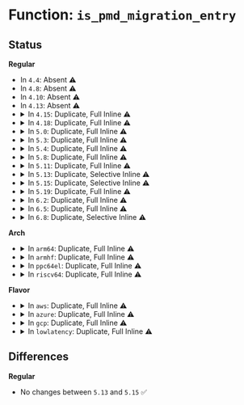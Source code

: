 # Function: <code>is_pmd_migration_entry</code>

## Status
<b>Regular</b>
<ul>
<li>
In <code>4.4</code>: Absent ⚠️
</li>
<li>
In <code>4.8</code>: Absent ⚠️
</li>
<li>
In <code>4.10</code>: Absent ⚠️
</li>
<li>
In <code>4.13</code>: Absent ⚠️
</li>
<li>
<details>
<summary>In <code>4.15</code>: Duplicate, Full Inline ⚠️</summary>

**Collision:** Static Duplication

**Inline:** Full

**Transformation:** False

**Instances:**

```
In mm/gup.c (ffffffff81206680)
Location: include/linux/swapops.h:290
Inline: True
Inline callers:
  - mm/gup.c:follow_pmd_mask
```
```
In mm/memory.c (ffffffff8120e7a0)
Location: include/linux/swapops.h:290
Inline: True
Inline callers:
  - mm/memory.c:__handle_mm_fault
```
```
In mm/page_vma_mapped.c (ffffffff8121a9c4)
Location: include/linux/swapops.h:290
Inline: True
Inline callers:
  - mm/page_vma_mapped.c:page_vma_mapped_walk
```
```
In mm/mempolicy.c (ffffffff8123728b)
Location: include/linux/swapops.h:290
Inline: True
Inline callers:
  - mm/mempolicy.c:queue_pages_pte_range
```
```
In mm/migrate.c (ffffffff8124ce86)
Location: include/linux/swapops.h:290
Inline: True
Inline callers:
  - mm/migrate.c:pmd_migration_entry_wait
```
```
In mm/huge_memory.c (ffffffff81252ac8)
Location: include/linux/swapops.h:290
Inline: True
Inline callers:
  - mm/huge_memory.c:__split_huge_pmd
  - mm/huge_memory.c:__split_huge_pmd
  - mm/huge_memory.c:move_huge_pmd
```
</details>
</li>
<li>
<details>
<summary>In <code>4.18</code>: Duplicate, Full Inline ⚠️</summary>

**Collision:** Static Duplication

**Inline:** Full

**Transformation:** False

**Instances:**

```
In mm/gup.c (ffffffff812275e1)
Location: include/linux/swapops.h:290
Inline: True
```
```
In mm/memory.c (0)
Location: include/linux/swapops.h:290
Inline: True
Inline callers:
  - mm/memory.c:__handle_mm_fault
```
```
In mm/page_vma_mapped.c (ffffffff8123c6c3)
Location: include/linux/swapops.h:290
Inline: True
Inline callers:
  - mm/page_vma_mapped.c:page_vma_mapped_walk
```
```
In mm/mempolicy.c (ffffffff8125a7c5)
Location: include/linux/swapops.h:290
Inline: True
Inline callers:
  - mm/mempolicy.c:queue_pages_pte_range
```
```
In mm/migrate.c (ffffffff81270986)
Location: include/linux/swapops.h:290
Inline: True
Inline callers:
  - mm/migrate.c:pmd_migration_entry_wait
```
```
In mm/huge_memory.c (ffffffff81276ed6)
Location: include/linux/swapops.h:290
Inline: True
Inline callers:
  - mm/huge_memory.c:__split_huge_pmd
  - mm/huge_memory.c:__split_huge_pmd
  - mm/huge_memory.c:move_huge_pmd
```
</details>
</li>
<li>
<details>
<summary>In <code>5.0</code>: Duplicate, Full Inline ⚠️</summary>

**Collision:** Static Duplication

**Inline:** Full

**Transformation:** False

**Instances:**

```
In mm/gup.c (ffffffff8123ad85)
Location: include/linux/swapops.h:286
Inline: True
```
```
In mm/memory.c (0)
Location: include/linux/swapops.h:286
Inline: True
Inline callers:
  - mm/memory.c:__handle_mm_fault
```
```
In mm/page_vma_mapped.c (ffffffff81250ae0)
Location: include/linux/swapops.h:286
Inline: True
Inline callers:
  - mm/page_vma_mapped.c:page_vma_mapped_walk
```
```
In mm/mempolicy.c (ffffffff8126e645)
Location: include/linux/swapops.h:286
Inline: True
Inline callers:
  - mm/mempolicy.c:queue_pages_pte_range
```
```
In mm/migrate.c (ffffffff81284fa6)
Location: include/linux/swapops.h:286
Inline: True
Inline callers:
  - mm/migrate.c:pmd_migration_entry_wait
```
```
In mm/huge_memory.c (ffffffff8128bc31)
Location: include/linux/swapops.h:286
Inline: True
Inline callers:
  - mm/huge_memory.c:__split_huge_pmd
  - mm/huge_memory.c:__split_huge_pmd_locked
  - mm/huge_memory.c:move_huge_pmd
```
```
In mm/hmm.c (ffffffff812a75e4)
Location: include/linux/swapops.h:286
Inline: True
Inline callers:
  - mm/hmm.c:hmm_vma_walk_pmd
```
</details>
</li>
<li>
<details>
<summary>In <code>5.3</code>: Duplicate, Full Inline ⚠️</summary>

**Collision:** Static Duplication

**Inline:** Full

**Transformation:** False

**Instances:**

```
In mm/gup.c (ffffffff8124bfb8)
Location: include/linux/swapops.h:271
Inline: True
```
```
In mm/memory.c (0)
Location: include/linux/swapops.h:271
Inline: True
Inline callers:
  - mm/memory.c:__handle_mm_fault
```
```
In mm/page_vma_mapped.c (ffffffff81262dc0)
Location: include/linux/swapops.h:271
Inline: True
Inline callers:
  - mm/page_vma_mapped.c:page_vma_mapped_walk
```
```
In mm/mempolicy.c (ffffffff81289c85)
Location: include/linux/swapops.h:271
Inline: True
Inline callers:
  - mm/mempolicy.c:queue_pages_pte_range
```
```
In mm/migrate.c (ffffffff8129f616)
Location: include/linux/swapops.h:271
Inline: True
Inline callers:
  - mm/migrate.c:pmd_migration_entry_wait
```
```
In mm/huge_memory.c (ffffffff812a685f)
Location: include/linux/swapops.h:271
Inline: True
Inline callers:
  - mm/huge_memory.c:__split_huge_pmd
  - mm/huge_memory.c:__split_huge_pmd_locked
  - mm/huge_memory.c:move_huge_pmd
```
```
In mm/hmm.c (ffffffff812c4714)
Location: include/linux/swapops.h:271
Inline: True
Inline callers:
  - mm/hmm.c:hmm_vma_walk_pmd
```
</details>
</li>
<li>
<details>
<summary>In <code>5.4</code>: Duplicate, Full Inline ⚠️</summary>

**Collision:** Static Duplication

**Inline:** Full

**Transformation:** False

**Instances:**

```
In mm/gup.c (ffffffff8125a4a1)
Location: include/linux/swapops.h:271
Inline: True
```
```
In mm/memory.c (0)
Location: include/linux/swapops.h:271
Inline: True
Inline callers:
  - mm/memory.c:__handle_mm_fault
```
```
In mm/page_vma_mapped.c (ffffffff81271570)
Location: include/linux/swapops.h:271
Inline: True
Inline callers:
  - mm/page_vma_mapped.c:page_vma_mapped_walk
```
```
In mm/mempolicy.c (ffffffff812997f5)
Location: include/linux/swapops.h:271
Inline: True
Inline callers:
  - mm/mempolicy.c:queue_pages_pte_range
```
```
In mm/migrate.c (ffffffff812b09b6)
Location: include/linux/swapops.h:271
Inline: True
Inline callers:
  - mm/migrate.c:pmd_migration_entry_wait
```
```
In mm/huge_memory.c (ffffffff812b7d38)
Location: include/linux/swapops.h:271
Inline: True
Inline callers:
  - mm/huge_memory.c:__split_huge_pmd
  - mm/huge_memory.c:__split_huge_pmd_locked
  - mm/huge_memory.c:move_huge_pmd
```
```
In mm/hmm.c (ffffffff812d613e)
Location: include/linux/swapops.h:271
Inline: True
Inline callers:
  - mm/hmm.c:hmm_vma_walk_pmd
```
</details>
</li>
<li>
<details>
<summary>In <code>5.8</code>: Duplicate, Full Inline ⚠️</summary>

**Collision:** Static Duplication

**Inline:** Full

**Transformation:** False

**Instances:**

```
In mm/gup.c (ffffffff81288986)
Location: include/linux/swapops.h:273
Inline: True
```
```
In mm/memory.c (0)
Location: include/linux/swapops.h:273
Inline: True
Inline callers:
  - mm/memory.c:__handle_mm_fault
```
```
In mm/page_vma_mapped.c (ffffffff812a1e25)
Location: include/linux/swapops.h:273
Inline: True
Inline callers:
  - mm/page_vma_mapped.c:page_vma_mapped_walk
```
```
In mm/mempolicy.c (ffffffff812ceabd)
Location: include/linux/swapops.h:273
Inline: True
```
```
In mm/migrate.c (ffffffff812e6af6)
Location: include/linux/swapops.h:273
Inline: True
Inline callers:
  - mm/migrate.c:pmd_migration_entry_wait
```
```
In mm/huge_memory.c (ffffffff812ed0ae)
Location: include/linux/swapops.h:273
Inline: True
Inline callers:
  - mm/huge_memory.c:__split_huge_pmd
  - mm/huge_memory.c:__split_huge_pmd_locked
  - mm/huge_memory.c:move_huge_pmd
```
```
In mm/hmm.c (ffffffff8130b35f)
Location: include/linux/swapops.h:273
Inline: True
Inline callers:
  - mm/hmm.c:hmm_vma_walk_pmd
```
</details>
</li>
<li>
<details>
<summary>In <code>5.11</code>: Duplicate, Full Inline ⚠️</summary>

**Collision:** Static Duplication

**Inline:** Full

**Transformation:** False

**Instances:**

```
In mm/gup.c (ffffffff81292666)
Location: include/linux/swapops.h:273
Inline: True
```
```
In mm/memory.c (0)
Location: include/linux/swapops.h:273
Inline: True
Inline callers:
  - mm/memory.c:__handle_mm_fault
```
```
In mm/page_vma_mapped.c (ffffffff812ad64f)
Location: include/linux/swapops.h:273
Inline: True
Inline callers:
  - mm/page_vma_mapped.c:page_vma_mapped_walk
```
```
In mm/mempolicy.c (ffffffff812da3fd)
Location: include/linux/swapops.h:273
Inline: True
```
```
In mm/migrate.c (ffffffff812f1e46)
Location: include/linux/swapops.h:273
Inline: True
Inline callers:
  - mm/migrate.c:pmd_migration_entry_wait
```
```
In mm/huge_memory.c (ffffffff812f8312)
Location: include/linux/swapops.h:273
Inline: True
Inline callers:
  - mm/huge_memory.c:__split_huge_pmd
  - mm/huge_memory.c:__split_huge_pmd_locked
  - mm/huge_memory.c:move_huge_pmd
```
```
In mm/hmm.c (ffffffff8131721f)
Location: include/linux/swapops.h:273
Inline: True
Inline callers:
  - mm/hmm.c:hmm_vma_walk_pmd
```
</details>
</li>
<li>
<details>
<summary>In <code>5.13</code>: Duplicate, Selective Inline ⚠️</summary>

```c
int is_pmd_migration_entry(pmd_t pmd);
```

**Collision:** Static Duplication

**Inline:** Selective

**Transformation:** False

**Instances:**

```
In mm/gup.c (ffffffff81298106)
Location: include/linux/swapops.h:282
Inline: True
```
```
In mm/memory.c (ffffffff812a42b3)
Location: include/linux/swapops.h:282
Inline: True
Inline callers:
  - mm/memory.c:__handle_mm_fault
```
```
In mm/page_vma_mapped.c (ffffffff812b2845)
Location: include/linux/swapops.h:282
Inline: True
Inline callers:
  - mm/page_vma_mapped.c:page_vma_mapped_walk
```
```
In mm/mempolicy.c (ffffffff812e1c5d)
Location: include/linux/swapops.h:282
Inline: True
```
```
In mm/migrate.c (ffffffff812f8176)
Location: include/linux/swapops.h:282
Inline: True
Inline callers:
  - mm/migrate.c:pmd_migration_entry_wait
```
```
In mm/huge_memory.c (ffffffff812fb38a)
Location: include/linux/swapops.h:282
Inline: True
Inline callers:
  - mm/huge_memory.c:__split_huge_pmd_locked
  - mm/huge_memory.c:__split_huge_pmd_locked
  - mm/huge_memory.c:move_huge_pmd
Direct callers:
  - mm/huge_memory.c:__split_huge_pmd
```
```
In mm/hmm.c (ffffffff8131d518)
Location: include/linux/swapops.h:282
Inline: True
Inline callers:
  - mm/hmm.c:hmm_vma_walk_pmd
```
**Symbols:**

```
ffffffff812fa490-ffffffff812fa502: is_pmd_migration_entry (STB_LOCAL)
```
</details>
</li>
<li>
<details>
<summary>In <code>5.15</code>: Duplicate, Selective Inline ⚠️</summary>

```c
int is_pmd_migration_entry(pmd_t pmd);
```

**Collision:** Static Duplication

**Inline:** Selective

**Transformation:** False

**Instances:**

```
In mm/gup.c (ffffffff812d8b44)
Location: include/linux/swapops.h:305
Inline: True
```
```
In mm/memory.c (ffffffff812e5710)
Location: include/linux/swapops.h:305
Inline: True
Inline callers:
  - mm/memory.c:__handle_mm_fault
```
```
In mm/page_vma_mapped.c (ffffffff812f446a)
Location: include/linux/swapops.h:305
Inline: True
Inline callers:
  - mm/page_vma_mapped.c:page_vma_mapped_walk
```
```
In mm/mempolicy.c (ffffffff81328d40)
Location: include/linux/swapops.h:305
Inline: True
```
```
In mm/migrate.c (ffffffff813427d6)
Location: include/linux/swapops.h:305
Inline: True
Inline callers:
  - mm/migrate.c:pmd_migration_entry_wait
```
```
In mm/huge_memory.c (ffffffff813451ba)
Location: include/linux/swapops.h:305
Inline: True
Inline callers:
  - mm/huge_memory.c:__split_huge_pmd_locked
  - mm/huge_memory.c:__split_huge_pmd_locked
  - mm/huge_memory.c:move_huge_pmd
Direct callers:
  - mm/huge_memory.c:__split_huge_pmd
```
```
In mm/hmm.c (ffffffff8136a8b8)
Location: include/linux/swapops.h:305
Inline: True
Inline callers:
  - mm/hmm.c:hmm_vma_walk_pmd
```
**Symbols:**

```
ffffffff813442f0-ffffffff81344362: is_pmd_migration_entry (STB_LOCAL)
```
</details>
</li>
<li>
<details>
<summary>In <code>5.19</code>: Duplicate, Full Inline ⚠️</summary>

**Collision:** Static Duplication

**Inline:** Full

**Transformation:** False

**Instances:**

```
In mm/memory.c (ffffffff81347a64)
Location: include/linux/swapops.h:425
Inline: True
Inline callers:
  - mm/memory.c:__handle_mm_fault
```
```
In mm/page_vma_mapped.c (ffffffff8135845a)
Location: include/linux/swapops.h:425
Inline: True
Inline callers:
  - mm/page_vma_mapped.c:page_vma_mapped_walk
```
```
In mm/mempolicy.c (ffffffff81397f96)
Location: include/linux/swapops.h:425
Inline: True
```
```
In mm/migrate.c (ffffffff813b4d27)
Location: include/linux/swapops.h:425
Inline: True
Inline callers:
  - mm/migrate.c:pmd_migration_entry_wait
```
```
In mm/huge_memory.c (ffffffff813be573)
Location: include/linux/swapops.h:425
Inline: True
Inline callers:
  - mm/huge_memory.c:__split_huge_pmd
  - mm/huge_memory.c:__split_huge_pmd_locked
  - mm/huge_memory.c:__split_huge_pmd_locked
  - mm/huge_memory.c:move_huge_pmd
```
```
In mm/hmm.c (ffffffff813e8abc)
Location: include/linux/swapops.h:425
Inline: True
Inline callers:
  - mm/hmm.c:hmm_vma_walk_pmd
```
</details>
</li>
<li>
<details>
<summary>In <code>6.2</code>: Duplicate, Full Inline ⚠️</summary>

**Collision:** Static Duplication

**Inline:** Full

**Transformation:** False

**Instances:**

```
In mm/memory.c (ffffffff813bfe1a)
Location: include/linux/swapops.h:520
Inline: True
Inline callers:
  - mm/memory.c:__handle_mm_fault
```
```
In mm/page_vma_mapped.c (ffffffff813d2a8d)
Location: include/linux/swapops.h:520
Inline: True
Inline callers:
  - mm/page_vma_mapped.c:page_vma_mapped_walk
```
```
In mm/mempolicy.c (ffffffff81417d12)
Location: include/linux/swapops.h:520
Inline: True
```
```
In mm/migrate.c (ffffffff81433ed7)
Location: include/linux/swapops.h:520
Inline: True
Inline callers:
  - mm/migrate.c:pmd_migration_entry_wait
```
```
In mm/huge_memory.c (ffffffff81440de5)
Location: include/linux/swapops.h:520
Inline: True
Inline callers:
  - mm/huge_memory.c:__split_huge_pmd
  - mm/huge_memory.c:__split_huge_pmd_locked
  - mm/huge_memory.c:__split_huge_pmd_locked
  - mm/huge_memory.c:move_huge_pmd
```
```
In mm/hmm.c (ffffffff81470a45)
Location: include/linux/swapops.h:520
Inline: True
Inline callers:
  - mm/hmm.c:hmm_vma_walk_pmd
```
</details>
</li>
<li>
<details>
<summary>In <code>6.5</code>: Duplicate, Full Inline ⚠️</summary>

**Collision:** Static Duplication

**Inline:** Full

**Transformation:** False

**Instances:**

```
In mm/memory.c (ffffffff813f4ad5)
Location: include/linux/swapops.h:511
Inline: True
Inline callers:
  - mm/memory.c:__handle_mm_fault
```
```
In mm/page_vma_mapped.c (ffffffff814077cd)
Location: include/linux/swapops.h:511
Inline: True
Inline callers:
  - mm/page_vma_mapped.c:page_vma_mapped_walk
```
```
In mm/pgtable-generic.c (ffffffff81409793)
Location: include/linux/swapops.h:511
Inline: True
Inline callers:
  - mm/pgtable-generic.c:__pte_offset_map
```
```
In mm/mempolicy.c (ffffffff8144b2e2)
Location: include/linux/swapops.h:511
Inline: True
```
```
In mm/migrate.c (ffffffff81469827)
Location: include/linux/swapops.h:511
Inline: True
Inline callers:
  - mm/migrate.c:pmd_migration_entry_wait
```
```
In mm/huge_memory.c (ffffffff81476681)
Location: include/linux/swapops.h:511
Inline: True
Inline callers:
  - mm/huge_memory.c:__split_huge_pmd
  - mm/huge_memory.c:__split_huge_pmd_locked
  - mm/huge_memory.c:__split_huge_pmd_locked
  - mm/huge_memory.c:move_huge_pmd
```
```
In mm/hmm.c (ffffffff814a4fb9)
Location: include/linux/swapops.h:511
Inline: True
Inline callers:
  - mm/hmm.c:hmm_vma_walk_pmd
```
</details>
</li>
<li>
<details>
<summary>In <code>6.8</code>: Duplicate, Selective Inline ⚠️</summary>

```c
int is_pmd_migration_entry(pmd_t pmd);
```

**Collision:** Static Duplication

**Inline:** Selective

**Transformation:** False

**Instances:**

```
In mm/memory.c (ffffffff81421126)
Location: include/linux/swapops.h:516
Inline: True
Inline callers:
  - mm/memory.c:__handle_mm_fault
```
```
In mm/page_vma_mapped.c (ffffffff81433e5b)
Location: include/linux/swapops.h:516
Inline: True
Inline callers:
  - mm/page_vma_mapped.c:page_vma_mapped_walk
```
```
In mm/pgtable-generic.c (ffffffff81435fd6)
Location: include/linux/swapops.h:516
Inline: True
Inline callers:
  - mm/pgtable-generic.c:__pte_offset_map
```
```
In mm/mempolicy.c (ffffffff81484ccb)
Location: include/linux/swapops.h:516
Inline: True
Inline callers:
  - mm/mempolicy.c:queue_folios_pmd
```
```
In mm/migrate.c (ffffffff81498757)
Location: include/linux/swapops.h:516
Inline: True
Inline callers:
  - mm/migrate.c:pmd_migration_entry_wait
```
```
In mm/huge_memory.c (ffffffff814a5f41)
Location: include/linux/swapops.h:516
Inline: True
Inline callers:
  - mm/huge_memory.c:__split_huge_pmd
  - mm/huge_memory.c:__split_huge_pmd_locked
  - mm/huge_memory.c:move_pages_huge_pmd
  - mm/huge_memory.c:move_huge_pmd
Direct callers:
  - mm/huge_memory.c:__split_huge_pmd_locked
```
```
In mm/hmm.c (ffffffff814d6078)
Location: include/linux/swapops.h:516
Inline: True
Inline callers:
  - mm/hmm.c:hmm_vma_walk_pmd
```
**Symbols:**

```
ffffffff814a0d40-ffffffff814a0dce: is_pmd_migration_entry (STB_LOCAL)
```
</details>
</li>
</ul>
<b>Arch</b>
<ul>
<li>
<details>
<summary>In <code>arm64</code>: Duplicate, Full Inline ⚠️</summary>

**Collision:** Static Duplication

**Inline:** Full

**Transformation:** False

**Instances:**

```
In mm/gup.c (0)
Location: include/linux/swapops.h:300
Inline: True
```
```
In mm/memory.c (0)
Location: include/linux/swapops.h:300
Inline: True
```
```
In mm/page_vma_mapped.c (0)
Location: include/linux/swapops.h:300
Inline: True
```
```
In mm/mempolicy.c (0)
Location: include/linux/swapops.h:300
Inline: True
```
```
In mm/huge_memory.c (0)
Location: include/linux/swapops.h:300
Inline: True
```
```
In mm/hmm.c (0)
Location: include/linux/swapops.h:300
Inline: True
```
</details>
</li>
<li>
<details>
<summary>In <code>armhf</code>: Duplicate, Full Inline ⚠️</summary>

**Collision:** Static Duplication

**Inline:** Full

**Transformation:** False

**Instances:**

```
In mm/gup.c (0)
Location: include/linux/swapops.h:300
Inline: True
```
```
In mm/memory.c (0)
Location: include/linux/swapops.h:300
Inline: True
```
```
In mm/page_vma_mapped.c (0)
Location: include/linux/swapops.h:300
Inline: True
```
```
In mm/hmm.c (0)
Location: include/linux/swapops.h:300
Inline: True
```
</details>
</li>
<li>
<details>
<summary>In <code>ppc64el</code>: Duplicate, Full Inline ⚠️</summary>

**Collision:** Static Duplication

**Inline:** Full

**Transformation:** False

**Instances:**

```
In mm/gup.c (c0000000003b7df0)
Location: include/linux/swapops.h:271
Inline: True
Inline callers:
  - mm/gup.c:follow_pmd_mask
```
```
In mm/memory.c (c0000000003c3c64)
Location: include/linux/swapops.h:271
Inline: True
Inline callers:
  - mm/memory.c:__handle_mm_fault
```
```
In mm/page_vma_mapped.c (c0000000003d57f8)
Location: include/linux/swapops.h:271
Inline: True
Inline callers:
  - mm/page_vma_mapped.c:page_vma_mapped_walk
```
```
In mm/mempolicy.c (c000000000413118)
Location: include/linux/swapops.h:271
Inline: True
Inline callers:
  - mm/mempolicy.c:queue_pages_pte_range
```
```
In mm/migrate.c (c000000000436f58)
Location: include/linux/swapops.h:271
Inline: True
Inline callers:
  - mm/migrate.c:pmd_migration_entry_wait
```
```
In mm/huge_memory.c (c000000000440f90)
Location: include/linux/swapops.h:271
Inline: True
Inline callers:
  - mm/huge_memory.c:__split_huge_pmd
  - mm/huge_memory.c:__split_huge_pmd_locked
```
```
In mm/hmm.c (c0000000004704e8)
Location: include/linux/swapops.h:271
Inline: True
Inline callers:
  - mm/hmm.c:hmm_vma_walk_pmd
```
</details>
</li>
<li>
<details>
<summary>In <code>riscv64</code>: Duplicate, Full Inline ⚠️</summary>

**Collision:** Static Duplication

**Inline:** Full

**Transformation:** False

**Instances:**

```
In mm/gup.c (0)
Location: include/linux/swapops.h:300
Inline: True
```
```
In mm/memory.c (0)
Location: include/linux/swapops.h:300
Inline: True
```
```
In mm/page_vma_mapped.c (0)
Location: include/linux/swapops.h:300
Inline: True
```
```
In mm/hmm.c (0)
Location: include/linux/swapops.h:300
Inline: True
```
</details>
</li>
</ul>
<b>Flavor</b>
<ul>
<li>
<details>
<summary>In <code>aws</code>: Duplicate, Full Inline ⚠️</summary>

**Collision:** Static Duplication

**Inline:** Full

**Transformation:** False

**Instances:**

```
In mm/gup.c (ffffffff81252af1)
Location: include/linux/swapops.h:271
Inline: True
```
```
In mm/memory.c (0)
Location: include/linux/swapops.h:271
Inline: True
Inline callers:
  - mm/memory.c:__handle_mm_fault
```
```
In mm/page_vma_mapped.c (ffffffff81269bc0)
Location: include/linux/swapops.h:271
Inline: True
Inline callers:
  - mm/page_vma_mapped.c:page_vma_mapped_walk
```
```
In mm/mempolicy.c (ffffffff81291dd5)
Location: include/linux/swapops.h:271
Inline: True
Inline callers:
  - mm/mempolicy.c:queue_pages_pte_range
```
```
In mm/migrate.c (ffffffff812a8f96)
Location: include/linux/swapops.h:271
Inline: True
Inline callers:
  - mm/migrate.c:pmd_migration_entry_wait
```
```
In mm/huge_memory.c (ffffffff812b0318)
Location: include/linux/swapops.h:271
Inline: True
Inline callers:
  - mm/huge_memory.c:__split_huge_pmd
  - mm/huge_memory.c:__split_huge_pmd_locked
  - mm/huge_memory.c:move_huge_pmd
```
```
In mm/hmm.c (ffffffff812ce71e)
Location: include/linux/swapops.h:271
Inline: True
Inline callers:
  - mm/hmm.c:hmm_vma_walk_pmd
```
</details>
</li>
<li>
<details>
<summary>In <code>azure</code>: Duplicate, Full Inline ⚠️</summary>

**Collision:** Static Duplication

**Inline:** Full

**Transformation:** False

**Instances:**

```
In mm/gup.c (ffffffff8124589b)
Location: include/linux/swapops.h:271
Inline: True
Inline callers:
  - mm/gup.c:follow_pmd_mask
```
```
In mm/memory.c (0)
Location: include/linux/swapops.h:271
Inline: True
Inline callers:
  - mm/memory.c:__handle_mm_fault
```
```
In mm/page_vma_mapped.c (ffffffff8125be6c)
Location: include/linux/swapops.h:271
Inline: True
Inline callers:
  - mm/page_vma_mapped.c:page_vma_mapped_walk
```
```
In mm/mempolicy.c (ffffffff81283a4c)
Location: include/linux/swapops.h:271
Inline: True
Inline callers:
  - mm/mempolicy.c:queue_pages_pte_range
```
```
In mm/migrate.c (ffffffff8129a926)
Location: include/linux/swapops.h:271
Inline: True
Inline callers:
  - mm/migrate.c:pmd_migration_entry_wait
```
```
In mm/huge_memory.c (ffffffff812a17b3)
Location: include/linux/swapops.h:271
Inline: True
Inline callers:
  - mm/huge_memory.c:__split_huge_pmd
  - mm/huge_memory.c:__split_huge_pmd_locked
  - mm/huge_memory.c:move_huge_pmd
```
```
In mm/hmm.c (ffffffff812bf48c)
Location: include/linux/swapops.h:271
Inline: True
Inline callers:
  - mm/hmm.c:hmm_vma_walk_pmd
```
</details>
</li>
<li>
<details>
<summary>In <code>gcp</code>: Duplicate, Full Inline ⚠️</summary>

**Collision:** Static Duplication

**Inline:** Full

**Transformation:** False

**Instances:**

```
In mm/gup.c (ffffffff81250891)
Location: include/linux/swapops.h:271
Inline: True
```
```
In mm/memory.c (0)
Location: include/linux/swapops.h:271
Inline: True
Inline callers:
  - mm/memory.c:__handle_mm_fault
```
```
In mm/page_vma_mapped.c (ffffffff81267960)
Location: include/linux/swapops.h:271
Inline: True
Inline callers:
  - mm/page_vma_mapped.c:page_vma_mapped_walk
```
```
In mm/mempolicy.c (ffffffff8128fbe5)
Location: include/linux/swapops.h:271
Inline: True
Inline callers:
  - mm/mempolicy.c:queue_pages_pte_range
```
```
In mm/migrate.c (ffffffff812a6da6)
Location: include/linux/swapops.h:271
Inline: True
Inline callers:
  - mm/migrate.c:pmd_migration_entry_wait
```
```
In mm/huge_memory.c (ffffffff812ae128)
Location: include/linux/swapops.h:271
Inline: True
Inline callers:
  - mm/huge_memory.c:__split_huge_pmd
  - mm/huge_memory.c:__split_huge_pmd_locked
  - mm/huge_memory.c:move_huge_pmd
```
```
In mm/hmm.c (ffffffff812cc52e)
Location: include/linux/swapops.h:271
Inline: True
Inline callers:
  - mm/hmm.c:hmm_vma_walk_pmd
```
</details>
</li>
<li>
<details>
<summary>In <code>lowlatency</code>: Duplicate, Full Inline ⚠️</summary>

**Collision:** Static Duplication

**Inline:** Full

**Transformation:** False

**Instances:**

```
In mm/gup.c (ffffffff8126021a)
Location: include/linux/swapops.h:271
Inline: True
```
```
In mm/memory.c (0)
Location: include/linux/swapops.h:271
Inline: True
Inline callers:
  - mm/memory.c:__handle_mm_fault
```
```
In mm/page_vma_mapped.c (ffffffff812772f6)
Location: include/linux/swapops.h:271
Inline: True
Inline callers:
  - mm/page_vma_mapped.c:page_vma_mapped_walk
```
```
In mm/mempolicy.c (ffffffff8129f076)
Location: include/linux/swapops.h:271
Inline: True
Inline callers:
  - mm/mempolicy.c:queue_pages_pte_range
```
```
In mm/migrate.c (ffffffff812b70d8)
Location: include/linux/swapops.h:271
Inline: True
Inline callers:
  - mm/migrate.c:pmd_migration_entry_wait
```
```
In mm/huge_memory.c (ffffffff812be47d)
Location: include/linux/swapops.h:271
Inline: True
Inline callers:
  - mm/huge_memory.c:__split_huge_pmd
  - mm/huge_memory.c:__split_huge_pmd_locked
  - mm/huge_memory.c:move_huge_pmd
```
```
In mm/hmm.c (ffffffff812dd28e)
Location: include/linux/swapops.h:271
Inline: True
Inline callers:
  - mm/hmm.c:hmm_vma_walk_pmd
```
</details>
</li>
</ul>

## Differences
<b>Regular</b>
<ul>
<li>
No changes between <code>5.13</code> and <code>5.15</code> ✅
</li>
</ul>
